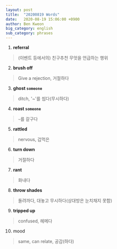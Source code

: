 ```yaml
---
layout: post
title:  "20200819 Words"
date:   2020-08-19 15:06:00 +0900
author: Ben Kweon
big_category: english
sub_category: phrases
---
```

1. **referral**
> (이벤트 등에서의) 친구추천
> 무엇을 언급하는 행위

2. **brush off**
> Give a rejection, 거절하다

3. **ghost `someone`**
> ditch, '~'를 씹다(무시하다)

4. **roast `someone`**
> `~`를 갈구다

5. **rattled**
> nervous, 겁먹은

6. **turn down**
> 거절하다

7. **rant**
> 화내다

8. **throw shades**
> 돌려까다, 대놓고 무시하다(상대방은 눈치채지 못함)

9. **tripped up**
> confused, 헤메다

10. mood
> same, can relate, 공감(하다)
